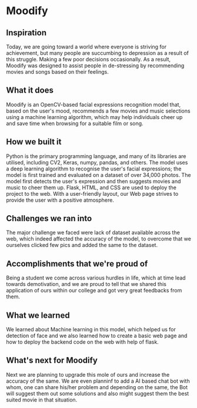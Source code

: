 # Moodify
## Inspiration
Today, we are going toward a world where everyone is striving for achievement, but many people are succumbing to depression as a result of this struggle. Making a few poor decisions occasionally. As a result, Moodify was designed to assist people in de-stressing by recommending movies and songs based on their feelings.
## What it does
Moodify is an OpenCV-based facial expressions recognition model that, based on the user's mood, recommends a few movies and music selections using a machine learning algorithm, which may help individuals cheer up and save time when browsing for a suitable film or song.
## How we built it
Python is the primary programming language, and many of its libraries are utilised, including CV2, Keras, numpy, pandas, and others. The model uses a deep learning algorithm to recognise the user's facial expressions; the model is first trained and evaluated on a dataset of over 34,000 photos. The model first detects the user's expression and then suggests movies and music to cheer them up. Flask, HTML, and CSS are used to deploy the project to the web. With a user-friendly layout, our Web page strives to provide the user with a positive atmosphere.
## Challenges we ran into
The major challenge we faced were lack of dataset available across the web, which indeed affected the accuracy of the model, to overcome that we ourselves clicked few pics and added the same to the dataset. 
## Accomplishments that we're proud of
Being a student we come across various hurdles in life, which at time lead towards demotivation, and we are proud to tell that we shared this application of ours within our college and got very great feedbacks from them. 
## What we learned
We learned about Machine learning in this model, which helped us for detection of face and we also learned how to create a basic web page and how to deploy the backend code on the web with help of flask. 
## What's next for Moodify
Next we are planning to upgrade this mole of ours and increase the accuracy of the same. We are even planninf to add a AI based chat bot with whom, one can share his/her problem and depending on the same, the Bot will suggest them out some solutions and also might suggest them the best suited movie in that situation. 

